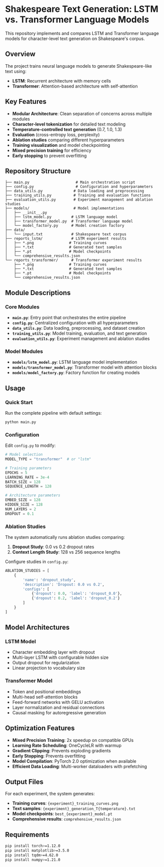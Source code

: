 # Shakespeare Text Generation: LSTM vs. Transformer Language Models

This repository implements and compares LSTM and Transformer language models for character-level text generation on Shakespeare's corpus.

## Overview

The project trains neural language models to generate Shakespeare-like text using:
- **LSTM**: Recurrent architecture with memory cells
- **Transformer**: Attention-based architecture with self-attention

## Key Features

- **Modular Architecture**: Clean separation of concerns across multiple modules
- **Character-level tokenization** for detailed text modeling
- **Temperature-controlled text generation** (0.7, 1.0, 1.3)
- **Evaluation** (cross-entropy loss, perplexity)
- **Ablation studies** comparing different hyperparameters
- **Training visualization** and model checkpointing
- **Mixed precision training** for efficiency
- **Early stopping** to prevent overfitting

## Repository Structure

```
├── main.py                     # Main orchestration script
├── config.py                   # Configuration and hyperparameters
├── data_utils.py              # Data loading and preprocessing
├── training_utils.py          # Training and evaluation functions
├── evaluation_utils.py        # Experiment management and ablation studies
├── models/                    # Model implementations
│   ├── __init__.py
│   ├── lstm_model.py         # LSTM language model
│   ├── transformer_model.py  # Transformer language model
│   └── model_factory.py      # Model creation factory
├── data/
│   └── input.txt             # Shakespeare text corpus
├── reports_lstm/             # LSTM experiment results
│   ├── *.png                # Training curves
│   ├── *.txt                # Generated text samples
│   ├── *.pt                 # Model checkpoints
│   └── comprehensive_results.json
└── reports_transformer/      # Transformer experiment results
    ├── *.png                # Training curves
    ├── *.txt                # Generated text samples
    ├── *.pt                 # Model checkpoints
    └── comprehensive_results.json
```

## Module Descriptions

### Core Modules

- **`main.py`**: Entry point that orchestrates the entire pipeline
- **`config.py`**: Centralized configuration with all hyperparameters
- **`data_utils.py`**: Data loading, preprocessing, and dataset creation
- **`training_utils.py`**: Model training, evaluation, and text generation
- **`evaluation_utils.py`**: Experiment management and ablation studies

### Model Modules

- **`models/lstm_model.py`**: LSTM language model implementation
- **`models/transformer_model.py`**: Transformer model with attention blocks
- **`models/model_factory.py`**: Factory function for creating models

## Usage

### Quick Start

Run the complete pipeline with default settings:

```bash
python main.py
```

### Configuration

Edit `config.py` to modify:

```python
# Model selection
MODEL_TYPE = "transformer"  # or "lstm"

# Training parameters
EPOCHS = 5
LEARNING_RATE = 3e-4
BATCH_SIZE = 128
SEQUENCE_LENGTH = 128

# Architecture parameters
EMBED_SIZE = 128
HIDDEN_SIZE = 128
NUM_LAYERS = 2
DROPOUT = 0.1
```

### Ablation Studies

The system automatically runs ablation studies comparing:

1. **Dropout Study**: 0.0 vs 0.2 dropout rates
2. **Context Length Study**: 128 vs 256 sequence lengths

Configure studies in `config.py`:

```python
ABLATION_STUDIES = [
    {
        'name': 'dropout_study',
        'description': 'Dropout: 0.0 vs 0.2',
        'configs': [
            {'dropout': 0.0, 'label': 'dropout_0.0'},
            {'dropout': 0.2, 'label': 'dropout_0.2'}
        ]
    }
]
```

## Model Architectures

### LSTM Model
- Character embedding layer with dropout
- Multi-layer LSTM with configurable hidden size
- Output dropout for regularization
- Linear projection to vocabulary size

### Transformer Model
- Token and positional embeddings
- Multi-head self-attention blocks
- Feed-forward networks with GELU activation
- Layer normalization and residual connections
- Causal masking for autoregressive generation

## Optimization Features

- **Mixed Precision Training**: 2x speedup on compatible GPUs
- **Learning Rate Scheduling**: OneCycleLR with warmup
- **Gradient Clipping**: Prevents exploding gradients
- **Early Stopping**: Prevents overfitting
- **Model Compilation**: PyTorch 2.0 optimization when available
- **Efficient Data Loading**: Multi-worker dataloaders with prefetching

## Output Files

For each experiment, the system generates:

- **Training curves**: `{experiment}_training_curves.png`
- **Text samples**: `{experiment}_generation_T{temperature}.txt`
- **Model checkpoints**: `best_{experiment}_model.pt`
- **Comprehensive results**: `comprehensive_results.json`

## Requirements

```bash
pip install torch>=1.12.0
pip install matplotlib>=3.5.0
pip install tqdm>=4.62.0
pip install numpy>=1.21.0
```
